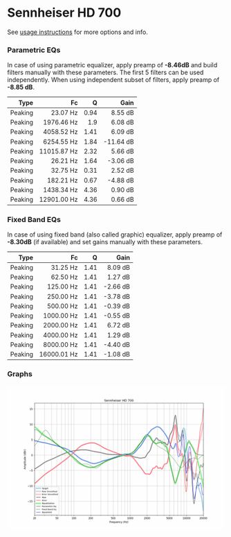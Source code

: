 # Sennheiser HD 700
See [usage instructions](https://github.com/jaakkopasanen/AutoEq#usage) for more options and info.

### Parametric EQs
In case of using parametric equalizer, apply preamp of **-8.46dB** and build filters manually
with these parameters. The first 5 filters can be used independently.
When using independent subset of filters, apply preamp of **-8.85 dB**.

| Type    | Fc          |    Q | Gain      |
|--------:|------------:|-----:|----------:|
| Peaking | 23.07 Hz    | 0.94 | 8.55 dB   |
| Peaking | 1976.46 Hz  | 1.9  | 6.08 dB   |
| Peaking | 4058.52 Hz  | 1.41 | 6.09 dB   |
| Peaking | 6254.55 Hz  | 1.84 | -11.64 dB |
| Peaking | 11015.87 Hz | 2.32 | 5.66 dB   |
| Peaking | 26.21 Hz    | 1.64 | -3.06 dB  |
| Peaking | 32.75 Hz    | 0.31 | 2.52 dB   |
| Peaking | 182.21 Hz   | 0.67 | -4.88 dB  |
| Peaking | 1438.34 Hz  | 4.36 | 0.90 dB   |
| Peaking | 12901.00 Hz | 4.36 | 0.66 dB   |

### Fixed Band EQs
In case of using fixed band (also called graphic) equalizer, apply preamp of **-8.30dB**
(if available) and set gains manually with these parameters.

| Type    | Fc          |    Q | Gain     |
|--------:|------------:|-----:|---------:|
| Peaking | 31.25 Hz    | 1.41 | 8.09 dB  |
| Peaking | 62.50 Hz    | 1.41 | 1.27 dB  |
| Peaking | 125.00 Hz   | 1.41 | -2.66 dB |
| Peaking | 250.00 Hz   | 1.41 | -3.78 dB |
| Peaking | 500.00 Hz   | 1.41 | -0.39 dB |
| Peaking | 1000.00 Hz  | 1.41 | -0.55 dB |
| Peaking | 2000.00 Hz  | 1.41 | 6.72 dB  |
| Peaking | 4000.00 Hz  | 1.41 | 1.29 dB  |
| Peaking | 8000.00 Hz  | 1.41 | -4.40 dB |
| Peaking | 16000.01 Hz | 1.41 | -1.08 dB |

### Graphs
![](./Sennheiser%20HD%20700.png)